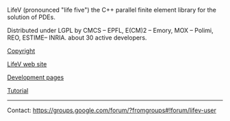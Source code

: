 LifeV (pronounced "life five")
the C++ parallel finite element library for the solution of PDEs.

Distributed under LGPL by CMCS – EPFL, E(CM)2 – Emory, MOX – Polimi, REO, ESTIME– INRIA.
about 30 active developers.

[Copyright](https://github.com/lifev/lifev/blob/master/Copyright.md)

[LifeV web site](http://www.lifev.org)

[Development pages](http://cmcsforge.epfl.ch/projects/lifev)

[Tutorial](http://cmcsforge.epfl.ch/documents/3)

----------------------------------------------------------------------------
Contact: https://groups.google.com/forum/?fromgroups#!forum/lifev-user